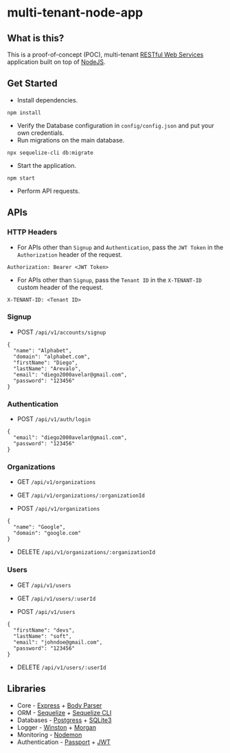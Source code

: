 # multi-tenant-node-app

## What is this?

This is a proof-of-concept (POC), multi-tenant [RESTful Web Services](https://restfulapi.net/) application built on top of [NodeJS](https://nodejs.org/en/).

## Get Started

* Install dependencies.
```
npm install
```
* Verify the Database configuration in `config/config.json` and put your own credentials.
* Run migrations on the main database.
```
npx sequelize-cli db:migrate
```
* Start the application.
```
npm start
```
* Perform API requests.

## APIs

### HTTP Headers

* For APIs other than `Signup` and `Authentication`, pass the `JWT Token` in the `Authorization` header of the request.

```
Authorization: Bearer <JWT Token>
```

* For APIs other than `Signup`, pass the `Tenant ID` in the `X-TENANT-ID` custom header of the request.

```
X-TENANT-ID: <Tenant ID>
```

### Signup

* POST `/api/v1/accounts/signup`

```
{
  "name": "Alphabet",
  "domain": "alphabet.com",
  "firstName": "Diego",
  "lastName": "Arevalo",
  "email": "diego2000avelar@gmail.com",
  "password": "123456"
}
```

### Authentication

* POST `/api/v1/auth/login`

```
{
  "email": "diego2000avelar@gmail.com",
  "password": "123456"
}
```

### Organizations

* GET `/api/v1/organizations`

* GET `/api/v1/organizations/:organizationId`

* POST `/api/v1/organizations`

```
{
  "name": "Google",
  "domain": "google.com"
}
```

* DELETE `/api/v1/organizations/:organizationId`

### Users

* GET `/api/v1/users`

* GET `/api/v1/users/:userId`

* POST `/api/v1/users`

```
{
  "firstName": "devs",
  "lastName": "soft",
  "email": "johndoe@gmail.com",
  "password": "123456"
}
```

* DELETE `/api/v1/users/:userId`

## Libraries

* Core - [Express](https://www.npmjs.com/package/express) + [Body Parser](https://www.npmjs.com/package/body-parser)
* ORM - [Sequelize](https://www.npmjs.com/package/sequelize) + [Sequelize CLI](https://www.npmjs.com/package/sequelize-cli)
* Databases - [Postgress](https://www.npmjs.com/package/pg) + [SQLite3](https://www.npmjs.com/package/sqlite3)
* Logger - [Winston](https://www.npmjs.com/package/winston) + [Morgan](https://www.npmjs.com/package/morgan)
* Monitoring - [Nodemon](https://www.npmjs.com/package/nodemon)
* Authentication - [Passport](https://www.npmjs.com/package/passport) + [JWT](https://www.npmjs.com/package/passport-jwt)
